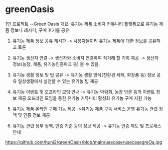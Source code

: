 # greenOasis

1인 프로젝트 --Green Oasis
개요: 유기농 제품 소비자 커뮤니티 플랫폼으로 
        유기놈 제품 정보나 레시피, 구매 후기를 공유

1) 유기농 제품 정보 공유 게시판 -> 사용자들끼리 유기농 제품에 대한 정보를 공유하고 토론

2) 유기농 생산자 연결 -> 생산자와 소비자 연결하여 직거래 할 기회 제공 -> 생산자 정보(농장, 제품, 유기농인증마크 등) 볼 수 있음.

3) 유기농 생활 정보 및 팁 공유
-> 유기농 생활 방식(친환경 세제, 화장품 등) 정보 공유
    일상생활에서 실천할 수 있는 유기농 팁 제공

4) 유기농 이벤트 및 오프라인 모임 안내
-> 유기농 박람회, 농장 방문 등의 이벤트 정보 제공
    오프라인 모임을 통한 유기농 커뮤니티 활성화
    유기농 구매 지원 기능

5) 유기농 제품 온라인 구매 기능 제공
->유기농 제품 구독 서비스 운영
   유기농 관련 정책 및 인증 정보 제공

6) 유기농 관련 정부 정책, 인증 기준 등의 정보 제공
-> 유기농 인증 제도 및 프로세스 안내

https://github.com/huni2/greenOasis/blob/main/usecase/usecasegreOa.jpg
